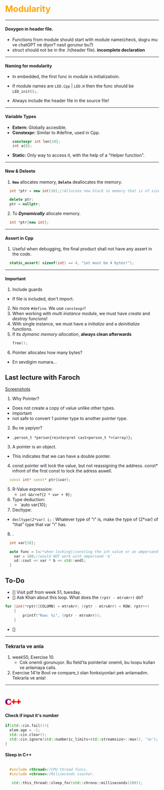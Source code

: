 <h1 style="color:orange">Modularity</h4>

---

#### Doxygen in header file. 
-  Functions from module should start with module name(check, dogru mu ve chatGPT ne diyor? nasil gorunur bu?)
- struct should not be in the .h(header file). **incomplete declaration**
---
#### Naming for modularity
- In embedded, the first func in module is initializatioin. 
- If module names are `LED.Cpp` | `LED.H` then the func should be       `LED_init();`.
  
- Always include the header file in the source file!
---
#### Variable Types
- **Extern:** Globally accesible.
- **Constexpr:** Similar to #define, used in Cpp.
    ```c++
  constexpr int len{10};
    int a{8};
    ```
- **Static:** Only way to access it, with the help of a "Helper function".

---

#### New & Deleete
1. **`New`** allocates memory, **`Delete`** deallocates the memory.

```cpp
  int *ptr = new int(10);//Allocate new block in memory that is of size 10 integers.

  delete ptr;
  ptr = nullptr;
```
2. To ***Dynamically*** allocate memory. 
```cpp
  int *ptr{new int};
```
---
#### Assert in Cpp
1. Useful when debugging, the final product shall not have any assert in the code.
```cpp
  static_assert( sizeof(int) == 4, "int must be 4 bytes!");
```

---
#### Important 
1. Include guards
  - If file is included, don't import.
2. No more `#define`. We use `constexpr`!
3. When working with *multi instance* module, we must have *create* and *destroy* funcions!
4. With single instance, we must have a *initialize* and a *deinitialize* functions.
5. If its *dymanic memory allocation*, **always clean afterwards**
   ```cpp
   free();
   ```
6. Pointer allocates how many bytes?
- En sevdigim numara...

## Last lecture with Faroch
[Screenshots](https://discord.com/channels/1023897516141461514/1319594548871299092)
1. Why Pointer?
  - Does not create a copy of value unlike other types.
  - important 
  - not safe to convert 1 pointer type to another pointer type.
2. Bu ne yapiyor?
  - `.person_t *person{reinterpret cast<person_t *>(array)};`
3. A pointer is an object.
  - This indicates that we can have a double pointer.
4. const pointer will lock the value, but not reassigning the address. const* infront of the first const to lock the adress aswell.
```cpp
  const int* const* ptr{&var};
```
5. R-Value expression:
   - `int &&rref{2 * var + 9};`
6. Type deduction:
   - `auto var{10};
7. Decltype:
- `decltype(2*var) i;` : Whatever type of "i" is, make the type of (2*var) of "that" type that var "i" has.
8. .
```cpp
  int var{10};

  auto func = [=/*when locking||consting the int value or an ampersand '&' for dynamic value */, b = 7](){
    var = 100;//would NOT work with ampersand '&'
    sd::cout << var * b << std::endl;
  }
```

## To-Do

- [] Visit pdf from week 51, tuesday.
- [] Ask Khan about this loop. What does the `(rptr - mtrxArr)` do?
```cpp
for (int(*rptr)[COLUMN] = mtrxArr; (rptr - mtrxArr) < ROW; rptr++)
    {
        printf("Row: %i", (rptr - mtrxArr));
    }
```
- []
---
### Tekrarla ve anla
1. week50, Exercise 10.
   - Cok onemli gorunuyor. Bu field'ta pointerlar onemli, bu loopu kullan ve anlamaya calis.
2. Exercise 14'te Bool ve compare_t olan fonksiyonlari pek anlamadim. Tekrarla ve anla!
---
<h1 style="color:blue; font-family:cursive; -webkit-text-stroke: 2px red;">C++</h1>

#### Check if input it's number
```cpp
if(std::cin.fail()){
  elem.age = -1;
  std::cin.clear();
  std::cin.ignore(std::numberic_limits<std::streamsize>::max(), '\n');
}
```

#### Sleep in C++
```cpp

  #include <thread>//CPU thread funcs.
  #include <chrono>//Miliseconds counter.

   std::this_thread::sleep_for(std::chrono::milliseconds(200));
```

